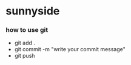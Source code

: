 # sunnyside

### how to use git

- git add .
- git commit -m "write your commit message"
- git push
